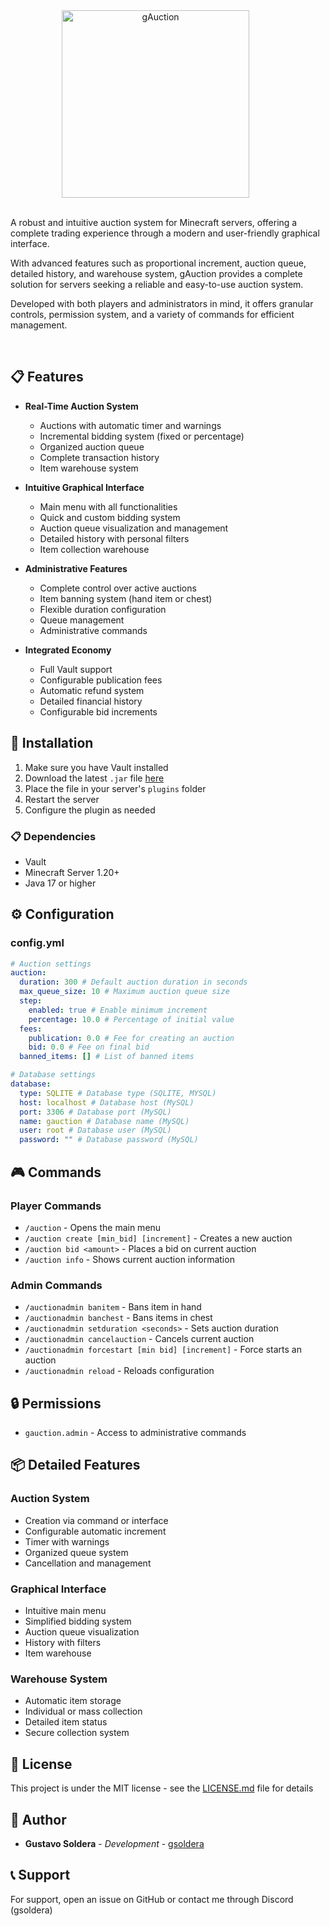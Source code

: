 <div align="center">
    <img src="./gauction.gif" alt="gAuction" width="300" height="300" style="margin-right: 40px;">
    <br clear="left"/>
    <br clear="left"/>
    <div style="text-align: left; max-width: 600px;">
        <p>
            A robust and intuitive auction system for Minecraft servers, offering a complete trading experience through a modern and user-friendly graphical interface.
        </p>
        <p>
            With advanced features such as proportional increment, auction queue, detailed history, and warehouse system, gAuction provides a complete solution for servers seeking a reliable and easy-to-use auction system.
        </p>
        <p>
            Developed with both players and administrators in mind, it offers granular controls, permission system, and a variety of commands for efficient management.
        </p>
    </div>
</div>

<br clear="left"/>

## 📋 Features

- **Real-Time Auction System**
  - Auctions with automatic timer and warnings
  - Incremental bidding system (fixed or percentage)
  - Organized auction queue
  - Complete transaction history
  - Item warehouse system

- **Intuitive Graphical Interface**
  - Main menu with all functionalities
  - Quick and custom bidding system
  - Auction queue visualization and management
  - Detailed history with personal filters
  - Item collection warehouse

- **Administrative Features**
  - Complete control over active auctions
  - Item banning system (hand item or chest)
  - Flexible duration configuration
  - Queue management
  - Administrative commands

- **Integrated Economy**
  - Full Vault support
  - Configurable publication fees
  - Automatic refund system
  - Detailed financial history
  - Configurable bid increments

## 🚀 Installation

1. Make sure you have Vault installed
2. Download the latest `.jar` file [here](https://github.com/g-soldera/gAuction/releases)
3. Place the file in your server's `plugins` folder
4. Restart the server
5. Configure the plugin as needed

### 📋 Dependencies

- Vault
- Minecraft Server 1.20+
- Java 17 or higher

## ⚙️ Configuration

### config.yml

```yaml
# Auction settings
auction:
  duration: 300 # Default auction duration in seconds
  max_queue_size: 10 # Maximum auction queue size
  step:
    enabled: true # Enable minimum increment
    percentage: 10.0 # Percentage of initial value
  fees:
    publication: 0.0 # Fee for creating an auction
    bid: 0.0 # Fee on final bid
  banned_items: [] # List of banned items

# Database settings
database:
  type: SQLITE # Database type (SQLITE, MYSQL)
  host: localhost # Database host (MySQL)
  port: 3306 # Database port (MySQL)
  name: gauction # Database name (MySQL)
  user: root # Database user (MySQL)
  password: "" # Database password (MySQL)
```

## 🎮 Commands

### Player Commands
- `/auction` - Opens the main menu
- `/auction create [min_bid] [increment]` - Creates a new auction
- `/auction bid <amount>` - Places a bid on current auction
- `/auction info` - Shows current auction information

### Admin Commands
- `/auctionadmin banitem` - Bans item in hand
- `/auctionadmin banchest` - Bans items in chest
- `/auctionadmin setduration <seconds>` - Sets auction duration
- `/auctionadmin cancelauction` - Cancels current auction
- `/auctionadmin forcestart [min bid] [increment]` - Force starts an auction
- `/auctionadmin reload` - Reloads configuration

## 🔒 Permissions

- `gauction.admin` - Access to administrative commands

## 📦 Detailed Features

### Auction System
- Creation via command or interface
- Configurable automatic increment
- Timer with warnings
- Organized queue system
- Cancellation and management

### Graphical Interface
- Intuitive main menu
- Simplified bidding system
- Auction queue visualization
- History with filters
- Item warehouse

### Warehouse System
- Automatic item storage
- Individual or mass collection
- Detailed item status
- Secure collection system

## 📝 License

This project is under the MIT license - see the [LICENSE.md](LICENSE.md) file for details

## 👥 Author

- **Gustavo Soldera** - *Development* - [gsoldera](https://github.com/g-soldera)

## 📞 Support

For support, open an issue on GitHub or contact me through Discord (gsoldera)

